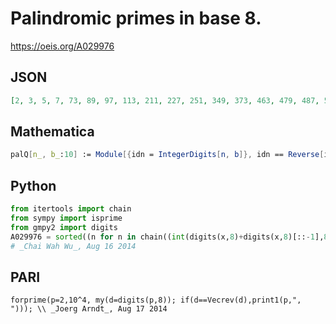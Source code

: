 # Palindromic primes in base 8\.
https://oeis.org/A029976
## JSON
```JSON
[2, 3, 5, 7, 73, 89, 97, 113, 211, 227, 251, 349, 373, 463, 479, 487, 503, 4289, 4481, 4937, 5393, 5521, 5657, 5849, 6761, 7537, 7993, 12547, 12611, 12739, 13003, 13259, 13331, 13523, 14107, 14563, 14627, 14891, 15083, 15667, 15731, 15859]
```
## Mathematica
```Mathematica
palQ[n_, b_:10] := Module[{idn = IntegerDigits[n, b]}, idn == Reverse[idn]]; Select[Prime[Range[2000]], palQ[#, 8] &] (* _Harvey P. Dale_, Dec 23 2013 *)
```
## Python
```Python
from itertools import chain
from sympy import isprime
from gmpy2 import digits
A029976 = sorted((n for n in chain((int(digits(x,8)+digits(x,8)[::-1],8) for x in range(1,8**6)),(int(digits(x,8)+digits(x,8)[-2::-1],8) for x in range(1,8**6))) if isprime(n)))
# _Chai Wah Wu_, Aug 16 2014
```
## PARI
```PARI
forprime(p=2,10^4, my(d=digits(p,8)); if(d==Vecrev(d),print1(p,", "))); \\ _Joerg Arndt_, Aug 17 2014
```
